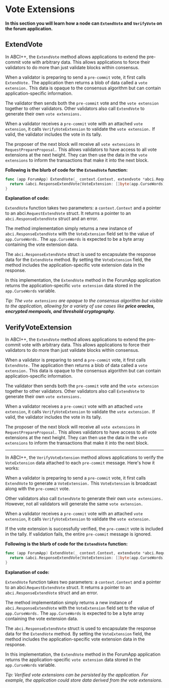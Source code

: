 # Vote Extensions

**In this section you will learn how a node can `ExtendVote` and `VerifyVote` on the forum application.**

## ExtendVote

In ABCI++, the `ExtendVote` method allows applications to extend the pre-commit vote with arbitrary data. This allows applications to force their validators to do more than just validate blocks within consensus.

When a validator is preparing to send a `pre-commit` vote, it first calls `ExtendVote.` The application then returns a blob of data called a `vote extension.` This data is opaque to the consensus algorithm but can contain application-specific information.

The validator then sends both the `pre-commit` vote and the `vote extension` together to other validators. Other validators also call `ExtendVote` to generate their own `vote extensions.`

When a validator receives a `pre-commit` vote with an attached `vote extension`, it calls `VerifyVoteExtension` to validate the `vote extension.` If valid, the validator includes the vote in its tally.

The proposer of the next block will receive all `vote extensions` in `RequestPrepareProposal.`
This allows validators to have access to all vote extensions at the next height. They can then use the data in the `vote extensions` to inform the transactions that make it into the next block.

**Following is the blurb of code for the `ExtendVote` function:**

```go
func (app ForumApp) ExtendVote(_ context.Context, extendvote *abci.RequestExtendVote) (*abci.ResponseExtendVote, error) {
  return &abci.ResponseExtendVote{VoteExtension: []byte(app.CurseWords)}, nil
}
```

**Explanation of code:**

`ExtendVote` function takes two parameters: a `context.Context` and a pointer to an abci.`RequestExtendVote` struct. It returns a pointer to an `abci.ResponseExtendVote` struct and an error.

The method implementation simply returns a new instance of `abci.ResponseExtendVote` with the `VoteExtension` field set to the value of `app.CurseWords.` The `app.CurseWords` is expected to be a byte array containing the vote extension data.

The `abci.ResponseExtendVote` struct is used to encapsulate the response data for the `ExtendVote` method. By setting the `VoteExtension` field, the method includes the application-specific vote extension data in the response.

In this implementation, the `ExtendVote` method in the ForumApp application returns the application-specific `vote extension` data stored in the `app.CurseWords` variable.

*Tip: The `vote extensions` are opaque to the consensus algorithm but visible to the application, allowing for a variety of use cases like **price oracles, encrypted mempools, and threshold cryptography.***

## VerifyVoteExtension

In ABCI++, the `ExtendVote` method allows applications to extend the pre-commit vote with arbitrary data. This allows applications to force their validators to do more than just validate blocks within consensus.

When a validator is preparing to send a `pre-commit` vote, it first calls `ExtendVote.` The application then returns a blob of data called a `vote extension.` This data is opaque to the consensus algorithm but can contain application-specific information.

The validator then sends both the `pre-commit` vote and the `vote extension` together to other validators. Other validators also call `ExtendVote` to generate their own `vote extensions.`

When a validator receives a `pre-commit` vote with an attached `vote extension`, it calls `VerifyVoteExtension` to validate the `vote extension.` If valid, the validator includes the vote in its tally.

The proposer of the next block will receive all `vote extensions` in `RequestPrepareProposal.`
This allows validators to have access to all vote extensions at the next height. They can then use the data in the `vote extensions` to inform the transactions that make it into the next block.

-----

In ABCI++, the `VerifyVoteExtension` method allows applications to verify the `VoteExtension` data attached to each `pre-commit` message. Here's how it works:

When a validator is preparing to send a `pre-commit` vote, it first calls `ExtendVote` to generate a `VoteExtension.` This `VoteExtension` is broadcast along with the `pre-commit` vote.

Other validators also call `ExtendVote` to generate their own `vote extensions.` However, not all validators will generate the same `vote extension.`

When a validator receives a `pre-commit` vote with an attached `vote extension`, it calls `VerifyVoteExtension` to validate the `vote extension.`

If the vote extension is successfully verified, the `pre-commit` vote is included in the tally. If validation fails, the entire `pre-commit` message is ignored.

**Following is the blurb of code for the `ExtendVote` function:**

```go
func (app ForumApp) ExtendVote(_ context.Context, extendvote *abci.RequestExtendVote) (*abci.ResponseExtendVote, error) {
  return &abci.ResponseExtendVote{VoteExtension: []byte(app.CurseWords)}, nil
}
```

**Explanation of code:**

`ExtendVote` function takes two parameters: a `context.Context` and a pointer to an abci.`RequestExtendVote` struct. It returns a pointer to an `abci.ResponseExtendVote` struct and an error.

The method implementation simply returns a new instance of `abci.ResponseExtendVote` with the `VoteExtension` field set to the value of `app.CurseWords.` The `app.CurseWords` is expected to be a byte array containing the vote extension data.

The `abci.ResponseExtendVote` struct is used to encapsulate the response data for the `ExtendVote` method. By setting the `VoteExtension` field, the method includes the application-specific vote extension data in the response.

In this implementation, the `ExtendVote` method in the ForumApp application returns the application-specific `vote extension` data stored in the `app.CurseWords` variable.

*Tip: Verified vote extensions can be persisted by the application. For example, the application could store data derived from the vote extensions.*

